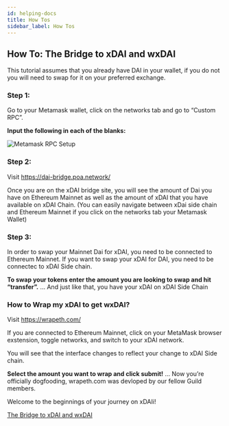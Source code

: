 ```yaml
---
id: helping-docs
title: How Tos
sidebar_label: How Tos
---
```


## How To: The Bridge to xDAI and wxDAI

This tutorial assumes that you already have DAI in your wallet, if you do not you will need to swap for it on your preferred exchange.

### Step 1:
Go to your Metamask wallet, click on the networks tab and go to “Custom RPC”.

**Input the following in each of the blanks:**

<img src="https://i.imgur.com/vBnGM5N.png" alt="Metamask RPC Setup"/>

### Step 2:
Visit https://dai-bridge.poa.network/

Once you are on the xDAI bridge site, you will see the amount of Dai you have on Ethereum Mainnet as well as the amount of xDAI that you have available on xDAI Chain. (You can easily navigate between xDai side chain and Ethereum Mainnet if you click on the networks tab your Metamask Wallet)

### Step 3:
In order to swap your Mainnet Dai for xDAI, you need to be connected to Ethereum Mainnet. If you want to swap your xDAI for DAI, you need to be connectec to xDAI Side chain.

**To swap your tokens enter the amount you are looking to swap and hit “transfer”.**
… And just like that, you have your xDAI on xDAI Side Chain

### How to Wrap my xDAI to get wxDAI?
Visit https://wrapeth.com/

If you are connected to Ethereum Mainnet, click on your MetaMask browser exstension, toggle networks, and switch to your xDAI network.

You will see that the interface changes to reflect your change to xDAI Side chain.

**Select the amount you want to wrap and click submit!**
… Now you’re officially dogfooding, wrapeth.com was devloped by our fellow Guild members.

Welcome to the beginnings of your journey on xDAIi!

[The Bridge to xDAI and wxDAI](https://hackmd.io/lPKC0RPMRQujRn6do3cDUQ?view)
